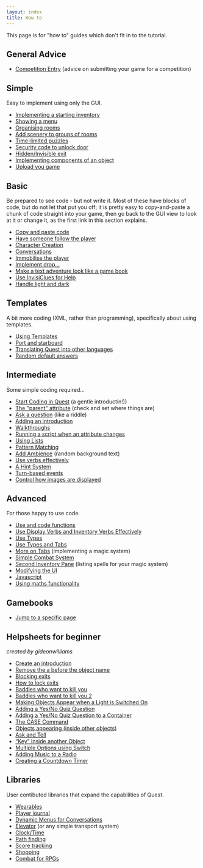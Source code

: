 ```yaml
---
layout: index
title: How to
---
```


This page is for "how to" guides which don't fit in to the tutorial.


General Advice
--------------

-   [Competition Entry](competition_entry.html) (advice on submitting your game for a competition)



Simple
------

Easy to implement using only the GUI.

-   [Implementing a starting inventory](starting_inventory.html)
-   [Showing a menu](showing_a_menu.html)
-   [Organising rooms](organise_rooms.html)
-   [Add scenery to groups of rooms](scenery.html)
-   [Time-limited puzzles](timelimitedpuzzles.html)
-   [Security code to unlock door](unlockdoor.html)
-   [Hidden/Invisible exit](hiddenexit.html)
-   [Implementing components of an object](implementing_components_of_an_object.html)
-   [Upload you game](upload.html)


Basic
-----

Be prepared to see code - but not write it. Most of these have blocks of code, but do not let that put you off; it is pretty easy to copy-and-paste a chunk of code straight into your game, then go back to the GUI view to look at it or change it, as the first link in this section explains.

-   [Copy and paste code](copy_and_paste_code.html)
-   [Have someone follow the player](following.html)
-   [Character Creation](character_creation.html)
-   [Conversations](conversations.html)
-   [Immobilise the player](immobilise_the_player.html)
-   [Implement drop...](implement_drop....html)
-   [Make a text adventure look like a game book](text_adventure_gamebook.html)
-   [Use InvisiClues for Help](invisiclues.html)
-   [Handle light and dark](light_and_dark.html)


Templates
---------

A bit more coding (XML, rather than programming), specifically about using templates.

-   [Using Templates](using_templates.html)
-   [Port and starboard](port_and_starboard.html)
-   [Translating Quest into other languages](translating_quest.html)
-   [Random default answers](random_default_answers.html)


Intermediate
------------

Some simple coding required...

-   [Start Coding in Quest](coding.html) (a gentle introductin!))
-   [The "parent" attribute](parent.html) (check and set where things are)
-   [Ask a question](ask_a_question.html) (like a riddle)
-   [Adding an introduction](adding_introduction_text.html)
-   [Walkthroughs](walkthroughs.html)
-   [Running a script when an attribute changes](change_scripts.html)
-   [Using Lists](using_lists.html)
-   [Pattern Matching](pattern_matching.html)
-   [Add Ambience](ambience.html) (random background text)
-   [Use verbs effectively](using_verbs.html)
-   [A Hint System](a_hint_system.html)
-   [Turn-based events](turn_based_events.html)
-   [Control how images are displayed](imagedisplay.html)


Advanced
-------------
For those happy to use code.

-   [Use and code functions](using_functions.html)
-   [Use Display Verbs and Inventory Verbs Effectively](display_verbs.html)
-   [Use Types](using_types.html)
-   [Use Types and Tabs](using_types_and_tabs__advanced_.html)
-   [More on Tabs](more_on_tabs__advanced_.html) (implementing a magic system)
-   [Simple Combat System](simple_combat_system__advanced_.html)
-   [Second Inventory Pane](second_inventory_pane__advanced_.html) (listing spells for your magic system)
-   [Modifying the UI](modifying_the_ui__advanced_.html)
-   [Javascript](javascript.html)
-   [Using maths functionality](use_maths_functionality.html)


Gamebooks
---------

-   [Jump to a specific page](pagepreview.html)

Helpsheets for beginner
-----------------------

*created by gideonwilliams*

-   [Create an introduction](hs_introduction.html)
-   [Remove the a before the object name](hs_removea.html)
-   [Blocking exits](hs_blockingexit.html)
-   [How to lock exits](hs_lockedexits.html)
-   [Baddies who want to kill you](hs_baddy1.html)
-   [Baddies who want to kill you 2](hs_baddy2.html)
-   [Making Objects Appear when a Light is Switched On](hs_objectsappear.html)
-   [Adding a Yes/No Quiz Question](hs_addingquestion1.html)
-   [Adding a Yes/No Quiz Question to a Container](hs_addingquestion2.html)
-   [The CASE Command](hs_case.html)
-   [Objects appearing (inside other objects)](hs_appearingobjects.html)
-   [Ask and Tell](hs_asktell.html)
-   [“Key” Inside another Object](hs_keyinside.html)
-   [Multiple Options using Switch](hs_multiple.html)
-   [Adding Music to a Radio](hs_radio.html)
-   [Creating a Countdown Timer](hs_countdown.html)



Libraries
---------

User contibuted libraries that expand the capabilities of Quest.

-   [Wearables](../libraries/clothing_library2.html)
-   [Player journal](../libraries/journal_library.html)
-   [Dynamic Menus for Conversations](../libraries/dynamic_menus_for_conversations.html)
-   [Elevator](../libraries/elevator.html) (or any simple transport system)
-   [Clock/Time](../libraries/clock_library.html)
-   [Path finding](../libraries/path_library.html)
-   [Score tracking](../libraries/score_library.html)
-   [Shopping](../libraries/shopping_library.html)
-   [Combat for RPGs](../libraries/combat_library.html)

